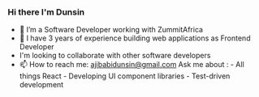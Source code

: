### Hi there I'm Dunsin



- 🔭 I’m a Software Developer working with ZummitAfrica
- 🌱 I have 3 years of experience building web applications as Frontend Developer
- I'm looking to collaborate with other software developers
- 📫 How to reach me: ajibabidunsin@gmail.com
Ask me about : - All things React - Developing UI component libraries - Test-driven development
